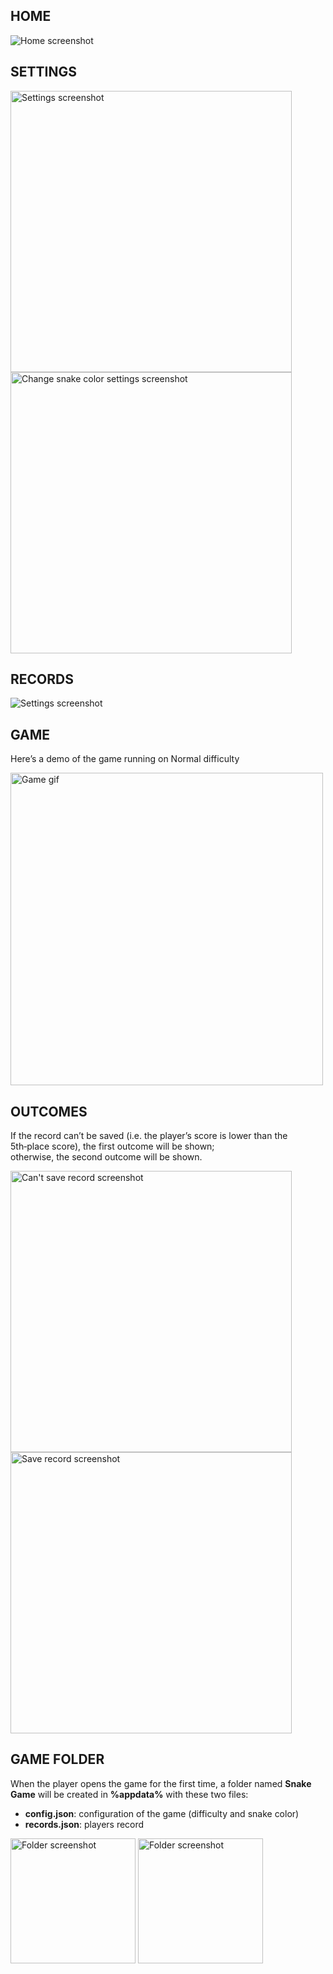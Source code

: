<h2>HOME</h2>
<p>
  <img src="https://github.com/user-attachments/assets/be842012-6f62-426c-9243-8d03003a4c5a" alt="Home screenshot">
</p>

<h2>SETTINGS</h2>
<p float="left">
  <img src="https://github.com/user-attachments/assets/456615bd-9082-4701-bde1-07df1b5466b7" alt="Settings screenshot" width="450">
  <img src="https://github.com/user-attachments/assets/8f13f471-724e-4711-a53b-50ebadb09cfe" alt="Change snake color settings screenshot" width="450">
</p>

<h2>RECORDS</h2>
<p>
  <img src="https://github.com/user-attachments/assets/f978e904-e1fc-4676-9bda-86943f15b1bf" alt="Settings screenshot">
</p>

<h2>GAME</h2>
<p>Here’s a demo of the game running on Normal difficulty</p>
<img src="https://github.com/user-attachments/assets/34e2b597-98ae-4d78-b28f-b33e6ee09ea9" alt="Game gif" width="500">

<h2>OUTCOMES</h2>
<p>If the record can’t be saved (i.e. the player’s score is lower than the 5th‑place score), the first outcome will be shown; <br /> otherwise, the second outcome will be shown.</p>
<p float="left">
  <img src="https://github.com/user-attachments/assets/1dbf2a39-364a-43b4-80bf-6ab277a9d9e9" alt="Can't save record screenshot" width="450">
  <img src="https://github.com/user-attachments/assets/6d19e342-6292-4621-9b47-eaf0609dba90" alt="Save record screenshot" width="450">
</p>

<h2>GAME FOLDER</h2>
<p>When the player opens the game for the first time, a folder named <b>Snake Game</b> will be created in <b>%appdata%</b> with these two files: </p>
<ul>
  <li><b>config.json</b>: configuration of the game (difficulty and snake color)</li>
  <li><b>records.json</b>: players record</li>
</ul>
<p float="left">
  <img src="https://github.com/user-attachments/assets/85f70ab2-84c3-4ce8-9e72-1b565676e1ce" alt="Folder screenshot" width="200">
  <img src="https://github.com/user-attachments/assets/80c1bbb3-cc4a-4cd3-8f59-34c923022844" alt="Folder screenshot" width="200">
</p>
